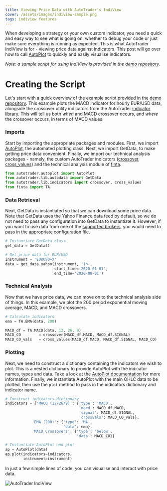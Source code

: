 ```yaml
---
title: Viewing Price Data with AutoTrader's IndiView
cover: /assets/images/indiview-sample.png
tags: indiview features
---
```


When developing a strategy or your own custom indicator, you need a quick and easy way to see what is going on, whether to debug 
your code or just make sure everything is running as expected. This is what AutoTrader IndiView is for - viewing price data 
against indicators. This post will go over how to call [AutoPlot](https://py-autotrader.readthedocs.io/en/latest/core/AutoPlot.html) to quickly and easily visualise indicators.


*Note: a sample script for using IndiView is provided in the*
*[demo repository](https://github.com/kieran-mackle/autotrader-demo/blob/main/indiview.py).*

# Creating the Script
Let's start with a quick overview of the example script provided in the [demo repository](https://github.com/kieran-mackle/autotrader-demo/blob/main/indiview.py). This example plots the MACD indicator for hourly EUR/USD data, alongside the crossover 
utility indicators from the AutoTrader [indicator library](https://py-autotrader.readthedocs.io/en/latest/indicators.html). This will tell us both *when* and MACD 
crossover occurs, and *where* the crossover occurs, in terms of MACD values.

### Imports
Start by importing the appropriate packages and modules. First, we import [AutoPlot](https://py-autotrader.readthedocs.io/en/latest/core/AutoPlot.html), the automated plotting
class. Next, we import GetData, to make getting price data convenient. Finally, we import our technical analysis packages - namely,
the custom AutoTrader indicators ([crossover](https://py-autotrader.readthedocs.io/en/latest/indicators.html#crossover), [cross_values](https://py-autotrader.readthedocs.io/en/latest/indicators.html#cross-value)) and the technical analysis module of [finta](https://github.com/peerchemist/finta).

```py
from autotrader.autoplot import AutoPlot
from autotrader.lib.autodata import GetData
from autotrader.lib.indicators import crossover, cross_values
from finta import TA
```

### Data Retrieval
Next, GetData is instantiated so that we can download some price data. Note that GetData uses the Yahoo Finance data feed by
default, so we do not need to pass any configuration into GetData to instantiate it. However, if you want to use data from
one of the [supported brokers](https://py-autotrader.readthedocs.io/en/latest/broker/broker-interface.html#integrated-brokers), you would need to pass in the appropriate configuration file. 

```py
# Instantiate GetData class
get_data = GetData()

# Get price data for EUR/USD
instrument = 'EURUSD=X'
data = get_data.yahoo(instrument, '1h', 
                      start_time='2020-01-01', 
                      end_time='2020-08-01')
```

### Technical Analysis
Now that we have price data, we can move on to the technical analysis side of things. In this example, we plot the 200 period
exponential moving average, MACD, and MACD crossovers. 

```py
# Calculate indicators
ema = TA.EMA(data, 200)

MACD_df = TA.MACD(data, 12, 26, 9)
MACD_CO        = crossover(MACD_df.MACD, MACD_df.SIGNAL)
MACD_CO_vals   = cross_values(MACD_df.MACD, MACD_df.SIGNAL, MACD_CO)
```


### Plotting
Next, we need to construct a dictionary containing the indicators we wish to plot. This is a nested dictionary to provide 
AutoPlot with the indicator names, types and data. Take a look at the [AutoPlot documentation](https://py-autotrader.readthedocs.io/en/latest/core/AutoPlot.html#indicator-specification) for more information. Finally, we instantiate AutoPlot with the main OHLC data to be plotted,
then use the `plot` method to pass in the indicators dictionary and indicator name. 

```py
# Construct indicators dictionary
indicators = {'MACD (12/26/9)': {'type': 'MACD',
                                 'macd': MACD_df.MACD,
                                 'signal': MACD_df.SIGNAL,
                                 'crossvals': MACD_CO_vals},
            'EMA (200)': {'type': 'MA',
                          'data': ema},
            'MACD Crossovers': {'type': 'below',
                                'data': MACD_CO}}

# Instantiate AutoPlot and plot
ap = AutoPlot(data)
ap.plot(indicators=indicators, 
        instrument=instrument)
```

In just a few simple lines of code, you can visualise and interact with price data.

![AutoTrader IndiView](/AutoTrader/assets/images/indiview-sample.png "AutoTrader IndiView")

